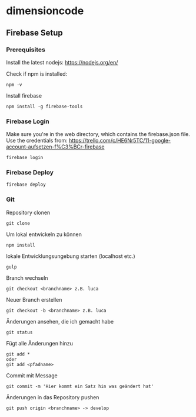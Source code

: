 # dimensioncode

## Firebase Setup

### Prerequisites
Install the latest nodejs: https://nodejs.org/en/

Check if npm is installed:
```
npm -v
```

Install firebase
```
npm install -g firebase-tools
```

### Firebase Login
Make sure you're in the web directory, which contains the firebase.json file.
Use the credentials from: https://trello.com/c/HE6Nr5TC/11-google-account-aufsetzen-f%C3%BCr-firebase
```
firebase login
```

### Firebase Deploy
```
firebase deploy
```

### Git
Repository clonen 
```
git clone 
```

Um lokal entwickeln zu können
```
npm install
```

lokale Entwicklungsungebung starten (localhost etc.)
```
gulp
```

Branch wechseln
```
git checkout <branchname> z.B. luca
```

Neuer Branch erstellen
```
git checkout -b <branchname> z.B. luca
```

Änderungen ansehen, die ich gemacht habe
```
git status
```

Fügt alle Änderungen hinzu
```
git add *
oder
git add <pfadname>
```

Commit mit Message
```
git commit -m 'Hier kommt ein Satz hin was geändert hat'
```

Änderungen in das Repository pushen
```
git push origin <branchname> -> develop
```

